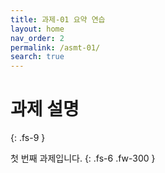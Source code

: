 ```yaml
---
title: 과제-01 요약 연습
layout: home
nav_order: 2
permalink: /asmt-01/
search: true
---
```


# 과제 설명
{: .fs-9 }

첫 번째 과제입니다.
{: .fs-6 .fw-300 }



